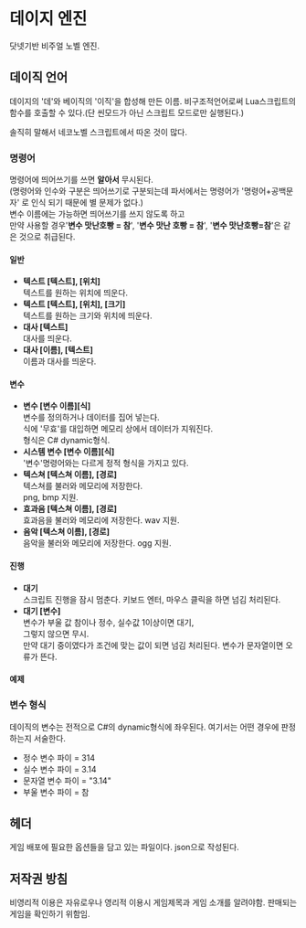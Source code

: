 # 데이지 엔진
닷넷기반 비주얼 노벨 엔진.

## 데이직 언어
데이지의 '데'와 베이직의 '이직'을 합성해 만든 이름.
비구조적언어로써 Lua스크립트의 함수를 호출할 수 있다.(단 씬모드가 아닌 스크립트 모드로만 실행된다.)

솔직히 말해서 네코노벨 스크립트에서 따온 것이 많다.

### 명령어

명령어에 띄어쓰기를 쓰면 **알아서** 무시된다.<br>
(명령어와 인수와 구분은 띄어쓰기로 구분되는데 파서에서는 명령어가 '명령어+공백문자' 로 인식 되기 때문에 별 문제가 없다.)<br>
변수 이름에는 가능하면 띄어쓰기를 쓰지 않도록 하고<br>
만약 사용할 경우'**변수 맛난호빵 = 참**', '**변수 맛난 호빵 = 참**', '**변수 맛난호빵=참**'은 같은 것으로 취급된다.

#### 일반

- **텍스트 [텍스트], [위치]**<br>
텍스트를 원하는 위치에 띄운다.
- **텍스트 [텍스트], [위치], [크기]**<br>
텍스트를 원하는 크기와 위치에 띄운다.
- **대사 [텍스트]**<br>
대사를 띄운다.
- **대사 [이름], [텍스트]**<br>
이름과 대사를 띄운다.

#### 변수

- **변수 [변수 이름][식]**<br>
변수를 정의하거나 데이터를 집어 넣는다.<br>
식에 '무효'를 대입하면 메모리 상에서 데이터가 지워진다.<br>
형식은 C# dynamic형식.
- **시스템 변수 [변수 이름][식]**<br>
'변수'명령어와는 다르게 정적 형식을 가지고 있다.
- **텍스쳐 [텍스쳐 이름], [경로]**<br>
텍스쳐를 불러와 메모리에 저장한다.<br>
png, bmp 지원.
- **효과음 [텍스쳐 이름], [경로]**<br>
효과음을 불러와 메모리에 저장한다.
wav 지원.
- **음악 [텍스쳐 이름], [경로]**<br>
음악을 불러와 메모리에 저장한다.
ogg 지원.

#### 진행

- **대기**<br>
스크립트 진행을 잠시 멈춘다.
키보드 엔터, 마우스 클릭을 하면 넘김 처리된다.
- **대기 [변수]**<br>
변수가 부울 값 참이나 정수, 실수값 1이상이면 대기,<br>
그렇지 않으면 무시.<br>
만약 대기 중이였다가 조건에 맞는 값이 되면 넘김 처리된다.
변수가 문자열이면 오류가 뜬다.

#### 예제

### 변수 형식

데이직의 변수는 전적으로 C#의 dynamic형식에 좌우된다.
여기서는 어떤 경우에 판정하는지 서술한다.

- 정수
변수 파이 = 314
- 실수
변수 파이 = 3.14
- 문자열
변수 파이 = "3.14"
- 부울
변수 파이 = 참

## 헤더

게임 배포에 필요한 옵션들을 담고 있는 파일이다.
json으로 작성된다.

## 저작권 방침
비영리적 이용은 자유로우나
영리적 이용시 게임제목과 게임 소개를 알려야함.
판매되는 게임을 확인하기 위함임.
